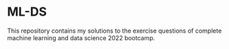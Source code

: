 # ML-DS
This repository contains my solutions to the exercise questions of complete machine learning and data science 2022 bootcamp.
